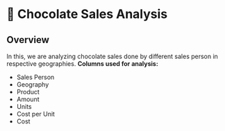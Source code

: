 # 🍫 Chocolate Sales Analysis

## Overview

In this, we are analyzing chocolate sales done by different sales person in respective geographies.
**Columns used for analysis:**
- Sales Person	
- Geography	
- Product	
- Amount	
- Units
- Cost per Unit	
- Cost
 